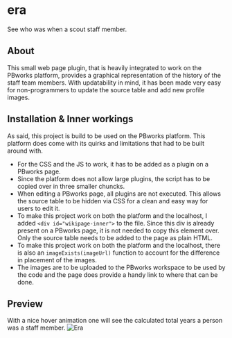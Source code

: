 # era
See who was when a scout staff member.

## About
This small web page plugin, that is heavily integrated to work on the PBworks platform, provides a graphical representation of the history of the staff team members. With updatability in mind, it has been made very easy for non-programmers to update the source table and add new profile images.

## Installation & Inner workings
As said, this project is build to be used on the PBworks platform. This platform does come with its quirks and limitations that had to be built around with.
- For the CSS and the JS to work, it has to be added as a plugin on a PBworks page.
- Since the platform does not allow large plugins, the script has to be copied over in three smaller chuncks.
- When editing a PBworks page, all plugins are not executed. This allows the source table to be hidden via CSS for a clean and easy way for users to edit it.
- To make this project work on both the platform and the localhost, I added `<div id="wikipage-inner">` to the file. Since this div is already present on a PBworks page, it is not needed to copy this element over. Only the source table needs to be added to the page as plain HTML.
- To make this project work on both the platform and the localhost, there is also an `imageExists(imageUrl)` function to account for the difference in placement of the images.
- The images are to be uploaded to the PBworks workspace to be used by the code and the page does provide a handy link to where that can be done.

## Preview
With a nice hover animation one will see the calculated total years a person was a staff member.
![Era](https://user-images.githubusercontent.com/38226878/89960978-c0ddcb00-dc40-11ea-8c2a-110c4d642845.JPG)
